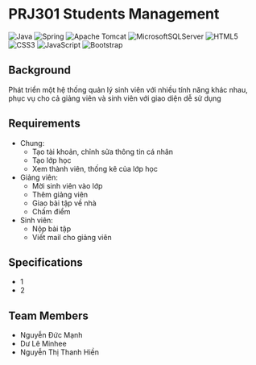# PRJ301 Students Management

![Java](https://img.shields.io/badge/java-%23ED8B00.svg?style=for-the-badge&logo=java&logoColor=white)
![Spring](https://img.shields.io/badge/spring-%236DB33F.svg?style=for-the-badge&logo=spring&logoColor=white)
![Apache Tomcat](https://img.shields.io/badge/apache%20tomcat-%23F8DC75.svg?style=for-the-badge&logo=apache-tomcat&logoColor=black)
![MicrosoftSQLServer](https://img.shields.io/badge/Microsoft%20SQL%20Sever-CC2927?style=for-the-badge&logo=microsoft%20sql%20server&logoColor=white)
![HTML5](https://img.shields.io/badge/html5-%23E34F26.svg?style=for-the-badge&logo=html5&logoColor=white)
![CSS3](https://img.shields.io/badge/css3-%231572B6.svg?style=for-the-badge&logo=css3&logoColor=white)
![JavaScript](https://img.shields.io/badge/javascript-%23323330.svg?style=for-the-badge&logo=javascript&logoColor=%23F7DF1E)
![Bootstrap](https://img.shields.io/badge/bootstrap-%23563D7C.svg?style=for-the-badge&logo=bootstrap&logoColor=white)

## Background
Phát triển một hệ thống quản lý sinh viên với nhiều tính năng khác nhau,
phục vụ cho cả giảng viên và sinh viên với giao diện dễ sử dụng

## Requirements
 - Chung:
    - Tạo tài khoản, chỉnh sửa thông tin cá nhân
    - Tạo lớp học
    - Xem thành viên, thống kê của lớp học
 - Giảng viên:
    - Mời sinh viên vào lớp
    - Thêm giảng viên
    - Giao bài tập về nhà
    - Chấm điểm
 - Sinh viên:
    - Nộp bài tập
    - Viết mail cho giảng viên

## Specifications
 - 1
 - 2

## Team Members
 - Nguyễn Đức Mạnh
 - Dư Lê Minhee
 - Nguyễn Thị Thanh Hiền

